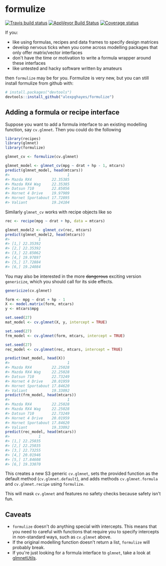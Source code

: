 
<!-- README.md is generated from README.Rmd. Please edit that file -->
formulize
=========

[![Travis build status](https://travis-ci.org/alexpghayes/formulize.svg?branch=master)](https://travis-ci.org/alexpghayes/formulize) [![AppVeyor Build Status](https://ci.appveyor.com/api/projects/status/github/alexpghayes/formulize?branch=master&svg=true)](https://ci.appveyor.com/project/alexpghayes/formulize) [![Coverage status](https://codecov.io/gh/alexpghayes/formulize/branch/master/graph/badge.svg)](https://codecov.io/github/alexpghayes/formulize?branch=master)

If you:

-   like using formulas, recipes and data frames to specify design matrices
-   develop nervous ticks when you come across modelling packages that only offer matrix/vector interfaces
-   don't have the time or motivation to write a formula wrapper around these interfaces
-   like untested and hacky software written by amateurs

then `formulize` may be for you. Formulize is very new, but you can still install formulize from github with:

``` r
# install.packages("devtools")
devtools::install_github("alexpghayes/formulize")
```

Adding a formula or recipe interface
------------------------------------

Suppose you want to add a formula interface to an existing modelling function, say `cv.glmnet`. Then you could do the following

``` r
library(recipes)
library(glmnet)
library(formulize)

glmnet_cv <- formulize(cv.glmnet)

glmnet_model <- glmnet_cv(mpg ~ drat + hp - 1, mtcars)
predict(glmnet_model, head(mtcars))
#>                          1
#> Mazda RX4         22.35385
#> Mazda RX4 Wag     22.35385
#> Datsun 710        22.85056
#> Hornet 4 Drive    19.97909
#> Hornet Sportabout 17.72895
#> Valiant           19.24104
```

Similarly `glmnet_cv` works with recipe objects like so

``` r
rec <- recipe(mpg ~ drat + hp, data = mtcars)

glmnet_model2 <- glmnet_cv(rec, mtcars)
predict(glmnet_model2, head(mtcars))
#>             1
#> [1,] 22.35392
#> [2,] 22.35392
#> [3,] 22.85062
#> [4,] 19.97897
#> [5,] 17.72884
#> [6,] 19.24084
```

You may also be interested in the more ~~dangerous~~ exciting version `genericize`, which you should call for its side effects.

``` r
genericize(cv.glmnet)

form <- mpg ~ drat + hp - 1
X <- model.matrix(form, mtcars)
y <- mtcars$mpg

set.seed(27)
mat_model <- cv.glmnet(X, y, intercept = TRUE)

set.seed(27)
frm_model <- cv.glmnet(form, mtcars, intercept = TRUE)

set.seed(27)
rec_model <- cv.glmnet(rec, mtcars, intercept = TRUE)

predict(mat_model, head(X))
#>                          1
#> Mazda RX4         22.25028
#> Mazda RX4 Wag     22.25028
#> Datsun 710        22.73249
#> Hornet 4 Drive    20.01959
#> Hornet Sportabout 17.84620
#> Valiant           19.33092
predict(frm_model, head(mtcars))
#>                          1
#> Mazda RX4         22.25028
#> Mazda RX4 Wag     22.25028
#> Datsun 710        22.73249
#> Hornet 4 Drive    20.01959
#> Hornet Sportabout 17.84620
#> Valiant           19.33092
predict(rec_model, head(mtcars))
#>             1
#> [1,] 22.25035
#> [2,] 22.25035
#> [3,] 22.73255
#> [4,] 20.01946
#> [5,] 17.84608
#> [6,] 19.33070
```

This creates a new S3 generic `cv.glmnet`, sets the provided function as the default method (`cv.glmnet.default`), and adds methods `cv.glmnet.formula` and `cv.glmnet.recipe` using `formulize`.

This will mask `cv.glmnet` and features no safety checks because safety isn't fun.

Caveats
-------

-   `formulize` doesn't do anything special with intercepts. This means that you need to careful with functions that require you to specify intercepts in non-standard ways, such as `cv.glmnet` above.
-   If the original modelling function doesn't return a list, `formulize` will probably break.
-   If you're just looking for a formula interface to `glmnet`, take a look at [glmnetUtils](https://github.com/Hong-Revo/glmnetUtils).
